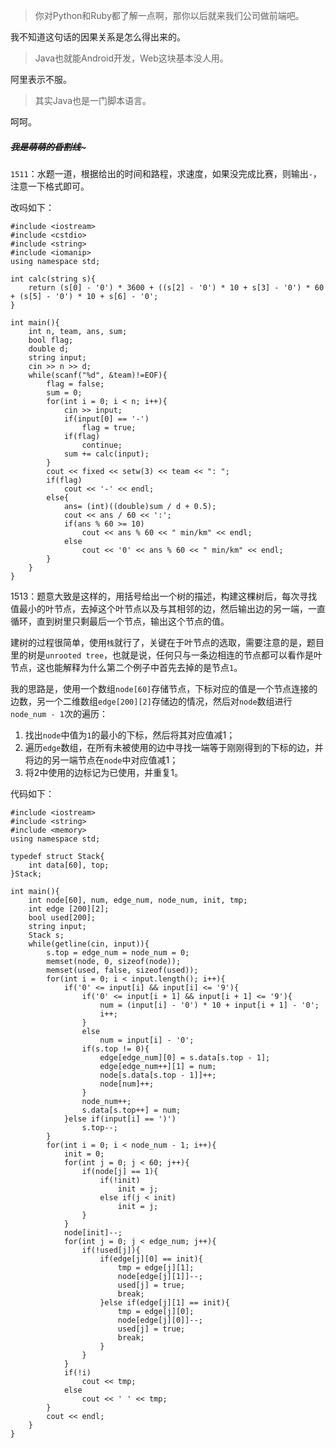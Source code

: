 > 你对Python和Ruby都了解一点啊，那你以后就来我们公司做前端吧。  

我不知道这句话的因果关系是怎么得出来的。  

> Java也就能Android开发，Web这块基本没人用。  

阿里表示不服。

> 其实Java也是一门脚本语言。  

呵呵。  

##### ~~~~~~~~~~~~我是萌萌的昏割线~~~~~~~~~~~~~  

`1511`：水题一道，根据给出的时间和路程，求速度，如果没完成比赛，则输出`-`，注意一下格式即可。  

改吗如下：  

    #include <iostream>
    #include <cstdio>
    #include <string>
    #include <iomanip>
    using namespace std;
    
    int calc(string s){
        return (s[0] - '0') * 3600 + ((s[2] - '0') * 10 + s[3] - '0') * 60 + (s[5] - '0') * 10 + s[6] - '0';
    }
    
    int main(){
        int n, team, ans, sum;
        bool flag;
        double d;
        string input;
        cin >> n >> d;
        while(scanf("%d", &team)!=EOF){
            flag = false;
            sum = 0;
            for(int i = 0; i < n; i++){
                cin >> input;
                if(input[0] == '-')
                    flag = true;
                if(flag)
                    continue;
                sum += calc(input);
            }    
            cout << fixed << setw(3) << team << ": ";
            if(flag)
                cout << '-' << endl;
            else{
                ans= (int)((double)sum / d + 0.5);
                cout << ans / 60 << ':';
                if(ans % 60 >= 10)
                    cout << ans % 60 << " min/km" << endl;
                else
                    cout << '0' << ans % 60 << " min/km" << endl;
            }    
        }    
    }
	
1513：题意大致是这样的，用括号给出一个树的描述，构建这棵树后，每次寻找值最小的叶节点，去掉这个叶节点以及与其相邻的边，然后输出边的另一端，一直循环，直到树里只剩最后一个节点，输出这个节点的值。  

建树的过程很简单，使用`栈`就行了，关键在于叶节点的选取，需要注意的是，题目里的树是`unrooted tree`，也就是说，任何只与一条边相连的节点都可以看作是叶节点，这也能解释为什么第二个例子中首先去掉的是节点`1`。  

我的思路是，使用一个数组`node[60]`存储节点，下标对应的值是一个节点连接的边数，另一个二维数组`edge[200][2]`存储边的情况，然后对`node`数组进行`node_num - 1`次的遍历：  

1. 找出`node`中值为`1`的最小的下标，然后将其对应值减1；  
2. 遍历`edge`数组，在所有未被使用的边中寻找一端等于刚刚得到的下标的边，并将边的另一端节点在`node`中对应值减1；  
3. 将2中使用的边标记为已使用，并重复1。

代码如下：  

    #include <iostream>
    #include <string>
    #include <memory>
    using namespace std;
    
    typedef struct Stack{
        int data[60], top;
    }Stack;
    
    int main(){
        int node[60], num, edge_num, node_num, init, tmp;
        int edge [200][2];
        bool used[200];
        string input;
        Stack s;
        while(getline(cin, input)){
            s.top = edge_num = node_num = 0;
            memset(node, 0, sizeof(node));
            memset(used, false, sizeof(used));
            for(int i = 0; i < input.length(); i++){
                if('0' <= input[i] && input[i] <= '9'){
                    if('0' <= input[i + 1] && input[i + 1] <= '9'){
                        num = (input[i] - '0') * 10 + input[i + 1] - '0';
                        i++;
                    }
                    else
                        num = input[i] - '0';
                    if(s.top != 0){
                        edge[edge_num][0] = s.data[s.top - 1];
                        edge[edge_num++][1] = num;
                        node[s.data[s.top - 1]]++;
                        node[num]++;
                    }
                    node_num++;
                    s.data[s.top++] = num;
                }else if(input[i] == ')')
                    s.top--;
            }
            for(int i = 0; i < node_num - 1; i++){
                init = 0;
                for(int j = 0; j < 60; j++){
                    if(node[j] == 1){
                        if(!init)
                            init = j;
                        else if(j < init)
                            init = j;
                    }
                }
                node[init]--;
                for(int j = 0; j < edge_num; j++){
                    if(!used[j]){
                        if(edge[j][0] == init){
                            tmp = edge[j][1];
                            node[edge[j][1]]--;
                            used[j] = true;
                            break;
                        }else if(edge[j][1] == init){
                            tmp = edge[j][0];
                            node[edge[j][0]]--;
                            used[j] = true;
                            break;
                        }
                    }
                }
                if(!i)
                    cout << tmp;
                else
                    cout << ' ' << tmp;
            }
            cout << endl;
        }
    }